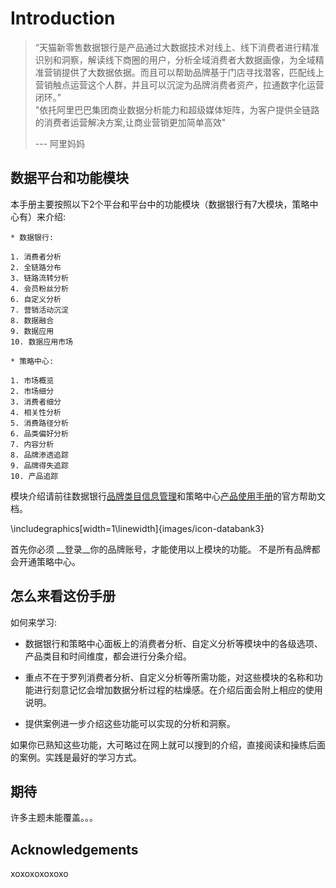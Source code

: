 # Introduction

>“天猫新零售数据银行是产品通过大数据技术对线上、线下消费者进行精准识别和洞察，解读线下商圈的用户，分析全域消费者大数据画像，为全域精准营销提供了大数据依据。而且可以帮助品牌基于门店寻找潜客，匹配线上营销触点运营这个人群，并且可以沉淀为品牌消费者资产，拉通数字化运营闭环。”  
"依托阿里巴巴集团商业数据分析能力和超级媒体矩阵，为客户提供全链路的消费者运营解决方案,让商业营销更加简单高效"
>
> --- 阿里妈妈

## 数据平台和功能模块
本手册主要按照以下2个平台和平台中的功能模块（数据银行有7大模块，策略中心有）来介绍:

    * 数据银行:

    1. 消费者分析
    2. 全链路分布
    3. 链路流转分析
    4. 会员粉丝分析
    6. 自定义分析
    7. 营销活动沉淀
    8. 数据融合
    9. 数据应用
    10. 数据应用市场

    * 策略中心:
 
    1. 市场概览
    2. 市场细分
    3. 消费者细分
    4. 相关性分析
    5. 消费路径分析
    6. 品类偏好分析
    7. 内容分析
    8. 品牌渗透追踪
    9. 品牌得失追踪
    10. 产品追踪
    
模块介绍请前往数据银行[品牌类目信息管理](https://databank.open.taobao.com/docs/doc.htm?docType=1&articleId=106592&treeId=336&platformId=46#s6)和策略中心[产品使用手册](https://strategy.tmall.com/docs/315)的官方帮助文档。


\includegraphics[width=1\linewidth]{images/icon-databank3} 

首先你必须 __登录__你的品牌账号，才能使用以上模块的功能。 不是所有品牌都会开通策略中心。


## 怎么来看这份手册

如何来学习:

* 数据银行和策略中心面板上的消费者分析、自定义分析等模块中的各级选项、产品类目和时间维度，都会进行分条介绍。
  
* 重点不在于罗列消费者分析、自定义分析等所需功能，对这些模块的名称和功能进行刻意记忆会增加数据分析过程的枯燥感。在介绍后面会附上相应的使用说明。
  
* 提供案例进一步介绍这些功能可以实现的分析和洞察。

如果你已熟知这些功能，大可略过在网上就可以搜到的介绍，直接阅读和操练后面的案例。实践是最好的学习方式。


## 期待

许多主题未能覆盖。。。


## Acknowledgements

xoxoxoxoxoxo


